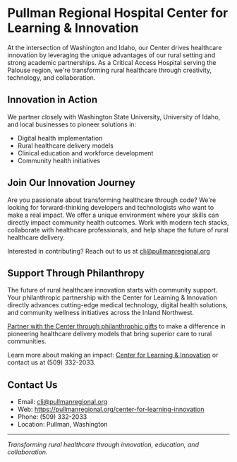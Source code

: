 # Pullman Regional Hospital Center for Learning & Innovation

At the intersection of Washington and Idaho, our Center drives healthcare innovation by leveraging the unique advantages of our rural setting and strong academic partnerships. As a Critical Access Hospital serving the Palouse region, we're transforming rural healthcare through creativity, technology, and collaboration.

## Innovation in Action

We partner closely with Washington State University, University of Idaho, and local businesses to pioneer solutions in:

- Digital health implementation
- Rural healthcare delivery models
- Clinical education and workforce development
- Community health initiatives

## Join Our Innovation Journey

Are you passionate about transforming healthcare through code? We're looking for forward-thinking developers and technologists who want to make a real impact. We offer a unique environment where your skills can directly impact community health outcomes. Work with modern tech stacks, collaborate with healthcare professionals, and help shape the future of rural healthcare delivery.

Interested in contributing? Reach out to us at cli@pullmanregional.org

## Support Through Philanthropy

The future of rural healthcare innovation starts with community support. Your philanthropic partnership with the Center for Learning & Innovation directly advances cutting-edge medical technology, digital health solutions, and community wellness initiatives across the Inland Northwest.

[Partner with the Center through philanthrophic gifts](https://secure3.convio.net/prhos/site/Donation2?1080.donation=form1&idb=865869333&DONATION_LEVEL_ID_SELECTED=1&df_id=1080&mfc_pref=T&1080.donation=root) to make a difference in pioneering healthcare delivery models that bring superior care to rural communities.

Learn more about making an impact: [Center for Learning & Innovation](https://pullmanregional.org/center-for-learning-innovation) or contact us at (509) 332-2033.

## Contact Us
- Email: cli@pullmanregional.org
- Web: https://pullmanregional.org/center-for-learning-innovation
- Phone: (509) 332-2033
- Location: Pullman, Washington

---
*Transforming rural healthcare through innovation, education, and collaboration.*
